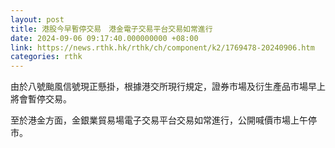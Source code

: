 ```yaml
---
layout: post
title: 港股今早暫停交易　港金電子交易平台交易如常進行
date: 2024-09-06 09:17:40.000000000 +08:00
link: https://news.rthk.hk/rthk/ch/component/k2/1769478-20240906.htm
categories: rthk
---
```


由於八號颱風信號現正懸掛，根據港交所現行規定，證券市場及衍生產品市場早上將會暫停交易。

至於港金方面，金銀業貿易場電子交易平台交易如常進行，公開喊價市場上午停市。
